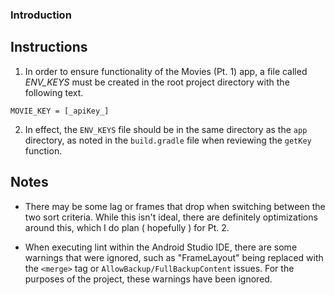 ### Introduction

## Instructions

1. In order to ensure functionality of the Movies (Pt. 1) app, a file called *ENV_KEYS* must be created in the root project directory with the following text. 

`MOVIE_KEY = [_apiKey_]` 

2. In effect, the `ENV_KEYS` file should be in the same directory as the `app` directory, as noted in the `build.gradle` file when reviewing the `getKey` function. 

## Notes

- There may be some lag or frames that drop when switching between the two sort criteria. While this isn't ideal, there are definitely optimizations around this, which I do plan ( hopefully ) for Pt. 2. 

- When executing lint within the Android Studio IDE, there are some warnings that were ignored, such as "FrameLayout" being replaced with the `<merge>` tag or `AllowBackup/FullBackupContent` issues. For the purposes of the project, these warnings have been ignored.  
